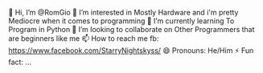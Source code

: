 👋 Hi, I’m @RomGio
👀 I’m interested in Mostly Hardware and i'm pretty Mediocre when it comes to programming
🌱 I’m currently learning To Program in Python
💞️ I’m looking to collaborate on Other Programmers that are beginners like me
📫 How to reach me fb: https://www.facebook.com/StarryNightskyss/
😄 Pronouns: He/Him
⚡ Fun fact: ...
